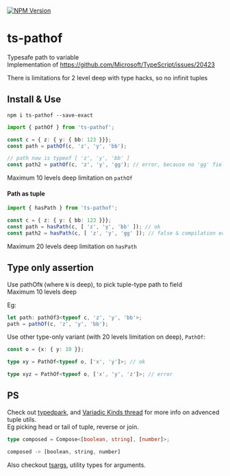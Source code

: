 [![NPM Version](https://badge.fury.io/js/ts-pathof.svg?style=flat)](https://www.npmjs.com/package/ts-pathof)

# ts-pathof

Typesafe path to variable  
Implementation of https://github.com/Microsoft/TypeScript/issues/20423

There is limitations for 2 level deep with type hacks, so no infinit tuples

## Install & Use

```
npm i ts-pathof --save-exact
```

```ts
import { pathOf } from 'ts-pathof';

const c = { z: { y: { bb: 123 }}};
const path = pathOf(c, 'z', 'y', 'bb');

// path now is typeof [ 'z', 'y', 'bb' ]
const path2 = pathOf(c, 'z', 'y', 'gg'); // error, because no 'gg' field in c.z.y
```

Maximum 10 levels deep limitation on `pathOf`

#### Path as tuple

```ts
import { hasPath } from 'ts-pathof';

const c = { z: { y: { bb: 123 }}};
const path = hasPath(c, [ 'z', 'y', 'bb' ]); // ok
const path2 = hasPath(c, [ 'z', 'y', 'gg' ]); // false & compilation error
```

Maximum 20 levels deep limitation on `hasPath`

## Type only assertion

Use pathOf`N` (where `N` is deep), to pick tuple-type path to field  
Maximum 10 levels deep

Eg:

```ts
let path: pathOf3<typeof c, 'z', 'y', 'bb'>;
path = pathOf(c, 'z', 'y', 'bb');
```

Use other type-only variant (with 20 levels limitation on deep), `PathOf`:

```ts
const o = {x: { y: 10 }};

type xy = PathOf<typeof o, ['x', 'y']>; // ok

type xyz = PathOf<typeof o, ['x', 'y', 'z']>; // error
```

## PS

Check out [typedpark](https://github.com/kgtkr/typepark), and [Variadic Kinds thread](https://github.com/Microsoft/TypeScript/issues/5453) for more info on advenced tuple utils.  
Eg picking head or tail of tuple, reverse or join.

```ts
type composed = Compose<[boolean, string], [number]>;

composed -> [boolean, string, number]
```

Also checkout [tsargs](https://github.com/Morglod/tsargs), utility types for arguments.